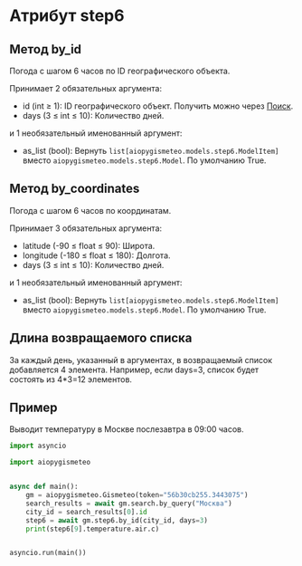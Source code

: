 # Атрибут step6

## Метод by_id

Погода с шагом 6 часов по ID географического объекта.

Принимает 2 обязательных аргумента:

- id (int ≥ 1): ID географического объект. Получить можно через [Поиск](search.md).
- days (3 ≤ int ≤ 10): Количество дней.

и 1 необязательный именованный аргумент:

- as_list (bool): Вернуть `list[aiopygismeteo.models.step6.ModelItem]` вместо `aiopygismeteo.models.step6.Model`. По умолчанию True.

## Метод by_coordinates

Погода с шагом 6 часов по координатам.

Принимает 3 обязательных аргумента:

- latitude (-90 ≤ float ≤ 90): Широта.
- longitude (-180 ≤ float ≤ 180): Долгота.
- days (3 ≤ int ≤ 10): Количество дней.

и 1 необязательный именованный аргумент:

- as_list (bool): Вернуть `list[aiopygismeteo.models.step6.ModelItem]` вместо `aiopygismeteo.models.step6.Model`. По умолчанию True.

## Длина возвращаемого списка

За каждый день, указанный в аргументах, в возвращаемый список добавляется 4 элемента. Например, если days=3, список будет состоять из 4\*3=12 элементов.

## Пример

Выводит температуру в Москве послезавтра в 09:00 часов.

```python
import asyncio

import aiopygismeteo


async def main():
    gm = aiopygismeteo.Gismeteo(token="56b30cb255.3443075")
    search_results = await gm.search.by_query("Москва")
    city_id = search_results[0].id
    step6 = await gm.step6.by_id(city_id, days=3)
    print(step6[9].temperature.air.c)


asyncio.run(main())
```

